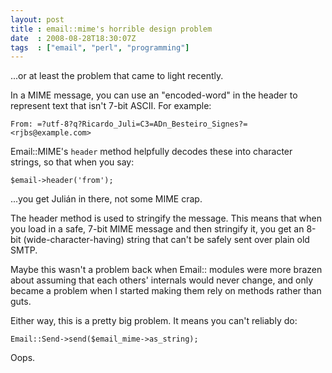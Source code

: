 ```yaml
---
layout: post
title : email::mime's horrible design problem
date  : 2008-08-28T18:30:07Z
tags  : ["email", "perl", "programming"]
---
```

...or at least the problem that came to light recently.

In a MIME message, you can use an "encoded-word" in the header to represent
text that isn't 7-bit ASCII.  For example:

    From: =?utf-8?q?Ricardo_Juli=C3=ADn_Besteiro_Signes?= <rjbs@example.com>

Email::MIME's `header` method helpfully decodes these into character strings,
so that when you say:

    $email->header('from');

...you get Julián in there, not some MIME crap.

The header method is used to stringify the message.  This means that when you
load in a safe, 7-bit MIME message and then stringify it, you get an 8-bit
(wide-character-having) string that can't be safely sent over plain old SMTP.

Maybe this wasn't a problem back when Email:: modules were more brazen about
assuming that each others' internals would never change, and only became a
problem when I started making them rely on methods rather than guts.

Either way, this is a pretty big problem.  It means you can't reliably do:

    Email::Send->send($email_mime->as_string);

Oops.

